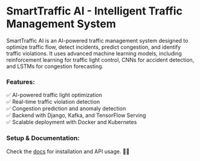 # **SmartTraffic AI - Intelligent Traffic Management System**  

SmartTraffic AI is an AI-powered traffic management system designed to optimize traffic flow, detect incidents, predict congestion, and identify traffic violations. It uses advanced machine learning models, including reinforcement learning for traffic light control, CNNs for accident detection, and LSTMs for congestion forecasting.  

### **Features:**  
✅ AI-powered traffic light optimization  
✅ Real-time traffic violation detection  
✅ Congestion prediction and anomaly detection  
✅ Backend with Django, Kafka, and TensorFlow Serving  
✅ Scalable deployment with Docker and Kubernetes  

### **Setup & Documentation:**  
Check the [docs](./docs) for installation and API usage. 🚦🚀
